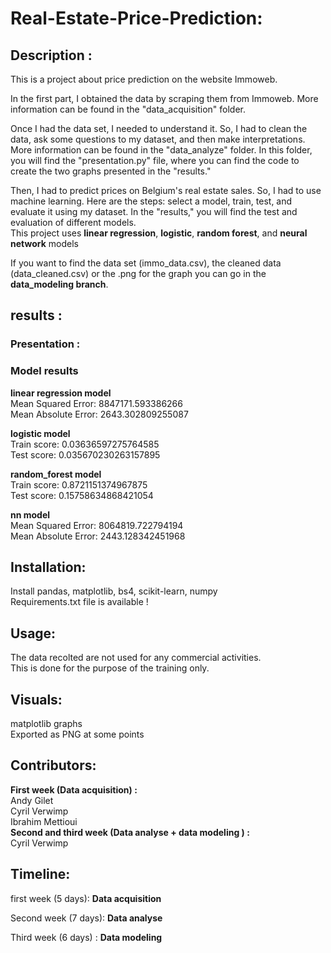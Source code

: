 # Real-Estate-Price-Prediction:

## Description : 

This is a project about price prediction on the website Immoweb.<br>

In the first part, I obtained the data by scraping them from Immoweb. More information can be found in the "data_acquisition" folder.<br>

Once I had the data set, I needed to understand it. So, I had to clean the data, ask some questions to my dataset, and then make interpretations. More information can be found in the "data_analyze" folder. In this folder, you will find the "presentation.py" file, where you can find the code to create the two graphs presented in the "results." <br>

Then, I had to predict prices on Belgium's real estate sales. So, I had to use machine learning. Here are the steps: select a model, train, test, and evaluate it using my dataset. In the "results," you will find the test and evaluation of different models.<br>
This project uses **linear regression**, **logistic**, **random forest**, and **neural network** models<br>

If you want to find the data set (immo_data.csv), the cleaned data (data_cleaned.csv) or the .png for the graph you can go in the **data_modeling branch**.
## results : 
### Presentation : 
### Model results
**linear regression model** <br>
Mean Squared Error:  8847171.593386266 <br>
Mean Absolute Error:  2643.302809255087
                
**logistic model** <br>
Train score:  0.03636597275764585 <br>
Test score:  0.035670230263157895 

**random_forest model** <br>
Train score:  0.8721151374967875 <br>
Test score:  0.15758634868421054 

**nn model** <br>
Mean Squared Error:  8064819.722794194 <br>
Mean Absolute Error:  2443.128342451968

## Installation:

Install pandas, matplotlib, bs4, scikit-learn, numpy <br>
Requirements.txt file is available !
## Usage:

The data recolted are not used for any commercial activities. <br>
This is done for the purpose of the training only.

## Visuals:

matplotlib graphs <br>
Exported as PNG at some points

## Contributors:
**First week (Data acquisition) :** <br>
Andy Gilet <br>
Cyril Verwimp <br>
Ibrahim Mettioui <br>
**Second and third week (Data analyse + data modeling ) :** <br>
Cyril Verwimp
## Timeline:
first week (5 days): **Data acquisition** <br>

Second week (7 days): **Data analyse** <br>

Third week (6 days) : **Data modeling** <br>

